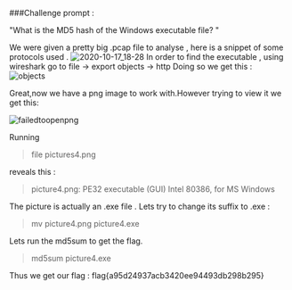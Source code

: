 ###Challenge prompt :

"What is the MD5 hash of the Windows executable file? "

We were given a pretty big .pcap file to analyse , here is a snippet of some protocols used .
![2020-10-17_18-28](https://user-images.githubusercontent.com/73142671/96650705-fb986980-133b-11eb-862d-8f1cfc71fc41.png)
In order to find the executable , using wireshark go to file -> export objects -> http
Doing so we get this :
![objects](https://user-images.githubusercontent.com/73142671/96651178-f0920900-133c-11eb-9adc-b57dec3aeb17.png)

Great,now we have a png image to work with.However trying to view it we get this:

![failedtoopenpng](https://user-images.githubusercontent.com/73142671/96651216-03a4d900-133d-11eb-9096-71623efd5824.png)

Running

  > file pictures4.png 

reveals this :

  > picture4.png: PE32 executable (GUI) Intel 80386, for MS Windows

The picture is actually an .exe file . Lets try to change its suffix to .exe :

  >mv picture4.png picture4.exe

Lets run the md5sum to get the flag.

  > md5sum picture4.exe 

Thus we get our flag : flag{a95d24937acb3420ee94493db298b295}
